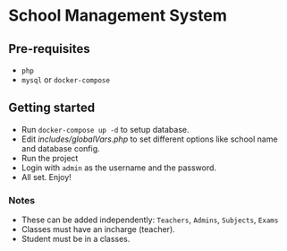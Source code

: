 # School Management System

## Pre-requisites
- `php`
- `mysql` or `docker-compose`

## Getting started

- Run `docker-compose up -d` to setup database.
- Edit _includes/globalVars.php_ to set different options like school name and database config.
- Run the project
- Login with `admin` as the username and the password.
- All set. Enjoy!


### Notes

- These can be added independently:
	`Teachers`, `Admins`, `Subjects`, `Exams`
- Classes must have an incharge (teacher). 
- Student must be in a classes.
